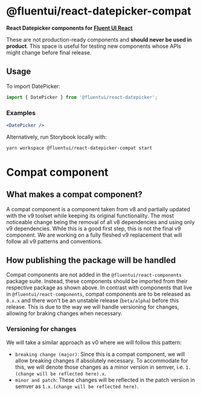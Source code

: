 # @fluentui/react-datepicker-compat

**React Datepicker components for [Fluent UI React](https://react.fluentui.dev/)**

These are not production-ready components and **should never be used in product**. This space is useful for testing new components whose APIs might change before final release.

## Usage

To import DatePicker:

```js
import { DatePicker } from '@fluentui/react-datepicker';
```

### Examples

```jsx
<DatePicker />
```

Alternatively, run Storybook locally with:

```sh
yarn workspace @fluentui/react-datepicker-compat start
```

# Compat component

## What makes a compat component?

A compat component is a component taken from v8 and partially updated with the v9 toolset while keeping its original functionality. The most noticeable change being the removal of all v8 dependencies and using only v9 dependencies. While this is a good first step, this is not the final v9 component. We are working on a fully fleshed v9 replacement that will follow all v9 patterns and conventions.

## How publishing the package will be handled

Compat components are not added in the `@fluentui/react-components` package suite. Instead, these components should be imported from their respective package as shown above. In contrast with components that live in `@fluentui/react-components`, compat components are to be released as `0.x.x` and there won't be an unstable release (`beta/alpha`) before this release. This is due to the way we will handle versioning for changes, allowing for braking changes when necessary.

### Versioning for changes

We will take a similar approach as v0 where we will follow this pattern:

- `breaking change (major)`: Since this is a compat component, we will allow breaking changes if absolutely necessary. To accommodate for this, we will denote those changes as a minor version in semver, i.e. `1.(change will be reflected here).x`.
- `minor and patch`: These changes will be reflected in the patch version in semver as `1.x.(change will be reflected here)`.
